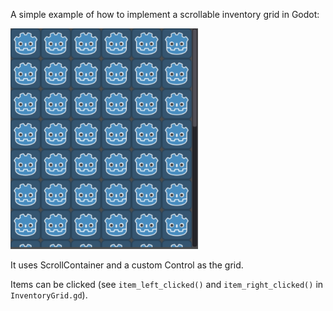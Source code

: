 A simple example of how to implement a scrollable inventory grid in Godot:

<img src="https://github.com/mitchcurtis/godot-basic-inventory-grid/blob/master/screenshot/screenshot.png" width="300">

It uses ScrollContainer and a custom Control as the grid.

Items can be clicked (see `item_left_clicked()` and `item_right_clicked()` in `InventoryGrid.gd`).
